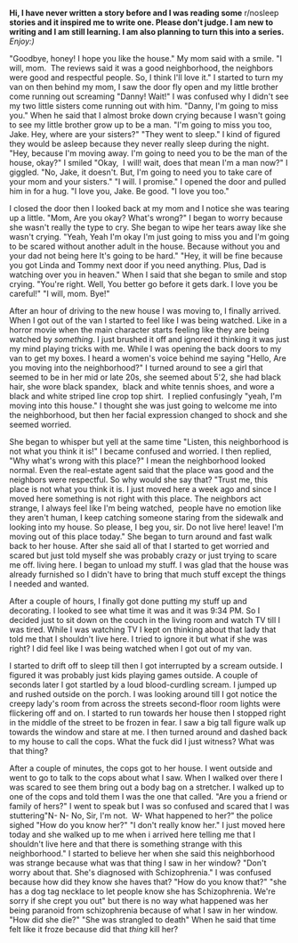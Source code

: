 **Hi, I have never written a story before and I was reading some** r/nosleep **stories and it inspired me to write one. Please don't judge. I am new to writing and I am still learning. I am also planning to turn this into a series.**  
*Enjoy:)*  


 

"Goodbye, honey! I hope you like the house." My mom said with a smile. "I will, mom.  The reviews said it was a good neighborhood, the neighbors were good and respectful people. So, I think I'll love it." I started to turn my van on then behind my mom, I saw the door fly open and my little brother come running out screaming "Danny! Wait!" I was confused why I didn't see my two little sisters come running out with him. "Danny, I'm going to miss you." When he said that I almost broke down crying because I wasn't going to see my little brother grow up to be a man. "I'm going to miss you too, Jake. Hey, where are your sisters?" "They went to sleep." I kind of figured they would be asleep because they never really sleep during the night. "Hey, because I'm moving away. I'm going to need you to be the man of the house, okay?" I smiled "Okay,  I will! wait, does that mean I'm a man now?" I giggled. "No, Jake, it doesn't. But, I'm going to need you to take care of your mom and your sisters." "I will. I promise." I opened the door and pulled him in for a hug. "I love you, Jake. Be good. "I love you too."   


 I closed the door then I looked back at my mom and I notice she was tearing up a little. "Mom, Are you okay? What's wrong?" I began to worry because she wasn't really the type to cry. She began to wipe her tears away like she wasn't crying. "Yeah, Yeah I'm okay I'm just going to miss you and I'm going to be scared without another adult in the house. Because without you and your dad not being here It's going to be hard." "Hey, it will be fine because you got Linda and Tommy next door if you need anything. Plus, Dad is watching over you in heaven." When I said that she began to smile and stop crying. "You're right. Well, You better go before it gets dark. I love you be careful!" "I will, mom. Bye!"   


After an hour of driving to the new house I was moving to, I finally arrived. When I got out of the van I started to feel like I was being watched. Like in a horror movie when the main character starts feeling like they are being watched by *something*. I just brushed it off and ignored it thinking it was just my mind playing tricks with me. While I was opening the back doors to my van to get my boxes. I heard a women's voice behind me saying "Hello, Are you moving into the neighborhood?" I turned around to see a girl that seemed to be in her mid or late 20s, she seemed about 5'2, she had black hair, she wore black spandex,  black and white tennis shoes, and wore a black and white striped line crop top shirt.  I replied confusingly "yeah, I'm moving into this house." I thought she was just going to welcome me into the neighborhood, but then her facial expression changed to shock and she seemed worried.   


She began to whisper but yell at the same time "Listen, this neighborhood is not what you think it is!" I became confused and worried. I then replied, "Why what's wrong with this place?" I mean the neighborhood looked normal. Even the real-estate agent said that the place was good and the neighbors were respectful. So why would she say that? "Trust me, this place is not what you think it is. I just moved here a week ago and since I moved here something is not right with this place. The neighbors act strange, I always feel like I'm being watched,  people have no emotion like they aren't human, I keep catching someone staring from the sidewalk and looking into my house. So please, I beg you, sir. Do not live here! leave! I'm moving out of this place today." She began to turn around and fast walk back to her house. After she said all of that I started to get worried and scared but just told myself she was probably crazy or just trying to scare me off. living here. I began to unload my stuff. I was glad that the house was already furnished so I didn't have to bring that much stuff except the things I needed and wanted.  


After a couple of hours, I finally got done putting my stuff up and decorating. I looked to see what time it was and it was 9:34 PM. So I decided just to sit down on the couch in the living room and watch TV till I was tired. While I was watching TV I kept on thinking about that lady that told me that I shouldn't live here. I tried to ignore it but what if she was right? I did feel like I was being watched when I got out of my van.  


 I started to drift off to sleep till then I got interrupted by a scream outside. I figured it was probably just kids playing games outside. A couple of seconds later I got startled by a loud blood-curdling scream. I jumped up and rushed outside on the porch. I was looking around till I got notice the creepy lady's room from across the streets second-floor room lights were flickering off and on. I started to run towards her house then I stopped right in the middle of the street to be frozen in fear. I saw a big tall figure walk up towards the window and stare at me. I then turned around and dashed back to my house to call the cops. What the fuck did I just witness? What was that thing?   


After a couple of minutes, the cops got to her house. I went outside and went to go to talk to the cops about what I saw. When I walked over there I was scared to see them bring out a body bag on a stretcher. I walked up to one of the cops and told them I was the one that called. "Are you a friend or family of hers?" I went to speak but I was so confused and scared that I was stuttering"N- N- No, Sir, I'm not.  W- What happened to her?" the police sighed "How do you know her?" "I don't really know her." I just moved here today and she walked up to me when i arrived here telling me that I shouldn't live here and that there is something strange with this neighborhood." I started to believe her when she said this neighborhood was strange because what was that thing I saw in her window? "Don't worry about that. She's diagnosed with Schizophrenia." I was confused because how did they know she haves that? "How do you know that?" "she has a dog tag necklace to let people know she has Schizophrenia. We're sorry if she crept you out" but there is no way what happened was her being paranoid from schizophrenia because of what I saw in her window. "How did she die?" "She was strangled to death" When he said that time felt like it froze because did that *thing* kill her?